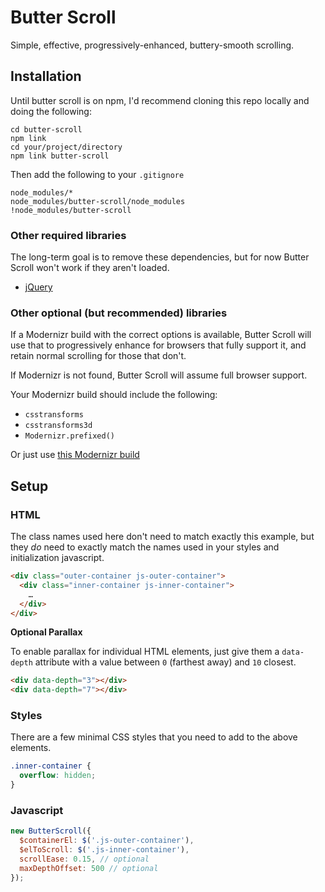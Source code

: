# Butter Scroll

Simple, effective, progressively-enhanced, buttery-smooth scrolling.

## Installation

Until butter scroll is on npm, I'd recommend cloning this repo locally and doing the following:

```
cd butter-scroll
npm link
cd your/project/directory
npm link butter-scroll
```

Then add the following to your `.gitignore`

```
node_modules/*
node_modules/butter-scroll/node_modules
!node_modules/butter-scroll
```

### Other required libraries

The long-term goal is to remove these dependencies, but for now Butter Scroll won't work if they aren't loaded.

- [jQuery](http://jquery.com)

### Other optional (but recommended) libraries

If a Modernizr build with the correct options is available, Butter Scroll will use that to progressively enhance for browsers that fully support it, and retain normal scrolling for those that don't.

If Modernizr is not found, Butter Scroll will assume full browser support.

Your Modernizr build should include the following:

- `csstransforms`
- `csstransforms3d`
- `Modernizr.prefixed()`

Or just use [this Modernizr build](http://modernizr.com/download/?-csstransforms-csstransforms3d-prefixed-setclasses)

## Setup

### HTML

The class names used here don't need to match exactly this example, but they _do_ need to exactly match the names used in your styles and initialization javascript.

```html
<div class="outer-container js-outer-container">
  <div class="inner-container js-inner-container">
    …
  </div>
</div>
```

**Optional Parallax**

To enable parallax for individual HTML elements, just give them a `data-depth` attribute with a value between `0` (farthest away) and `10` closest.

```html
<div data-depth="3"></div>
<div data-depth="7"></div>
```

### Styles

There are a few minimal CSS styles that you need to add to the above elements.

```css
.inner-container {
  overflow: hidden;
}
```

### Javascript

```js
new ButterScroll({
  $containerEl: $('.js-outer-container'),
  $elToScroll: $('.js-inner-container'),
  scrollEase: 0.15, // optional
  maxDepthOffset: 500 // optional
});
```
